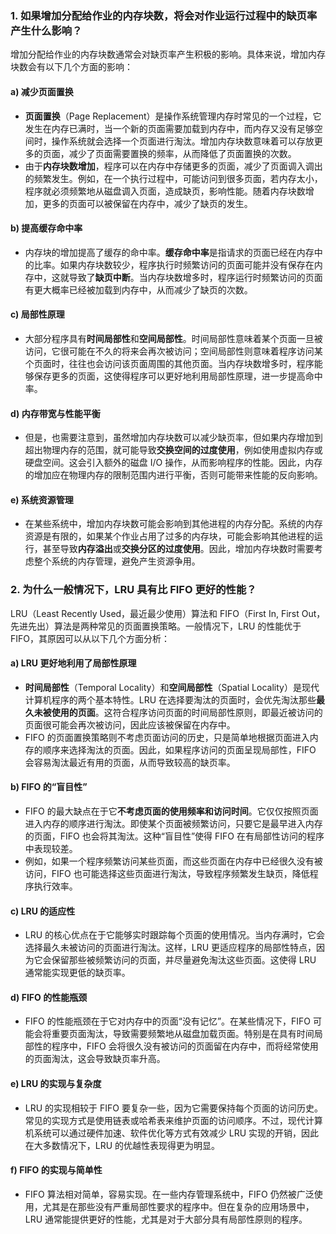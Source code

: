### 1. **如果增加分配给作业的内存块数，将会对作业运行过程中的缺页率产生什么影响？**

增加分配给作业的内存块数通常会对缺页率产生积极的影响。具体来说，增加内存块数会有以下几个方面的影响：

#### a) **减少页面置换**

- **页面置换**（Page Replacement）是操作系统管理内存时常见的一个过程，它发生在内存已满时，当一个新的页面需要加载到内存中，而内存又没有足够空间时，操作系统就会选择一个页面进行淘汰。增加内存块数意味着可以存放更多的页面，减少了页面需要置换的频率，从而降低了页面置换的次数。
- 由于**内存块数增加**，程序可以在内存中存储更多的页面，减少了页面调入调出的频繁发生。例如，在一个执行过程中，可能访问到很多页面，若内存太小，程序就必须频繁地从磁盘调入页面，造成缺页，影响性能。随着内存块数增加，更多的页面可以被保留在内存中，减少了缺页的发生。

#### b) **提高缓存命中率**

- 内存块的增加提高了缓存的命中率。**缓存命中率**是指请求的页面已经在内存中的比率。如果内存块数较少，程序执行时频繁访问的页面可能并没有保存在内存中，这就导致了**缺页中断**。当内存块数增多时，程序运行时频繁访问的页面有更大概率已经被加载到内存中，从而减少了缺页的次数。

#### c) **局部性原理**

- 大部分程序具有**时间局部性**和**空间局部性**。时间局部性意味着某个页面一旦被访问，它很可能在不久的将来会再次被访问；空间局部性则意味着程序访问某个页面时，往往也会访问该页面周围的其他页面。当内存块数增多时，程序能够保存更多的页面，这使得程序可以更好地利用局部性原理，进一步提高命中率。

#### d) **内存带宽与性能平衡**

- 但是，也需要注意到，虽然增加内存块数可以减少缺页率，但如果内存增加到超出物理内存的范围，就可能导致**交换空间的过度使用**，例如使用虚拟内存或硬盘空间。这会引入额外的磁盘 I/O 操作，从而影响程序的性能。因此，内存的增加应在物理内存的限制范围内进行平衡，否则可能带来性能的反向影响。

#### e) **系统资源管理**

- 在某些系统中，增加内存块数可能会影响到其他进程的内存分配。系统的内存资源是有限的，如果某个作业占用了过多的内存块，可能会影响其他进程的运行，甚至导致**内存溢出**或**交换分区的过度使用**。因此，增加内存块数时需要考虑整个系统的内存管理，避免产生资源争用。

### 2. **为什么一般情况下，LRU 具有比 FIFO 更好的性能？**

LRU（Least Recently Used，最近最少使用）算法和 FIFO（First In, First Out，先进先出）算法是两种常见的页面置换策略。一般情况下，LRU 的性能优于 FIFO，其原因可以从以下几个方面分析：

#### a) **LRU 更好地利用了局部性原理**

- **时间局部性**（Temporal Locality）和**空间局部性**（Spatial Locality）是现代计算机程序的两个基本特性。LRU 在选择要淘汰的页面时，会优先淘汰那些**最久未被使用的页面**。这符合程序访问页面的时间局部性原则，即最近被访问的页面很可能会再次被访问，因此应该被保留在内存中。
- FIFO 的页面置换策略则不考虑页面访问的历史，只是简单地根据页面进入内存的顺序来选择淘汰的页面。因此，如果程序访问的页面呈现局部性，FIFO 会容易淘汰最近有用的页面，从而导致较高的缺页率。

#### b) **FIFO 的“盲目性”**

- FIFO 的最大缺点在于它**不考虑页面的使用频率和访问时间**。它仅仅按照页面进入内存的顺序进行淘汰。即使某个页面被频繁访问，只要它是最早进入内存的页面，FIFO 也会将其淘汰。这种“盲目性”使得 FIFO 在有局部性访问的程序中表现较差。
- 例如，如果一个程序频繁访问某些页面，而这些页面在内存中已经很久没有被访问，FIFO 也可能选择这些页面进行淘汰，导致程序频繁发生缺页，降低程序执行效率。

#### c) **LRU 的适应性**

- LRU 的核心优点在于它能够实时跟踪每个页面的使用情况。当内存满时，它会选择最久未被访问的页面进行淘汰。这样，LRU 更适应程序的局部性特点，因为它会保留那些被频繁访问的页面，并尽量避免淘汰这些页面。这使得 LRU 通常能实现更低的缺页率。

#### d) **FIFO 的性能瓶颈**

- FIFO 的性能瓶颈在于它对内存中的页面“没有记忆”。在某些情况下，FIFO 可能会将重要页面淘汰，导致需要频繁地从磁盘加载页面。特别是在具有时间局部性的程序中，FIFO 会将很久没有被访问的页面留在内存中，而将经常使用的页面淘汰，这会导致缺页率升高。

#### e) **LRU 的实现与复杂度**

- LRU 的实现相较于 FIFO 要复杂一些，因为它需要保持每个页面的访问历史。常见的实现方式是使用链表或哈希表来维护页面的访问顺序。不过，现代计算机系统可以通过硬件加速、软件优化等方式有效减少 LRU 实现的开销，因此在大多数情况下，LRU 的优越性表现得更为明显。

#### f) **FIFO 的实现与简单性**

- FIFO 算法相对简单，容易实现。在一些内存管理系统中，FIFO 仍然被广泛使用，尤其是在那些没有严重局部性要求的程序中。但在复杂的应用场景中，LRU 通常能提供更好的性能，尤其是对于大部分具有局部性原则的程序。